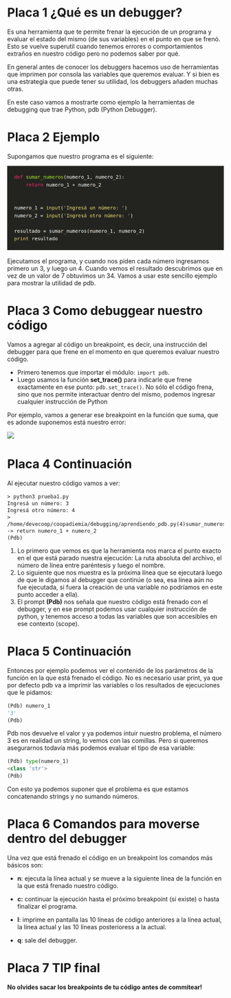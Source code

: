 # Placa 1 ¿Qué es un debugger?

Es una herramienta que te permite frenar la ejecución de un programa y evaluar el estado del mismo (de sus variables) en el punto en que se frenó.
Esto se vuelve superutil cuando tenemos errores o comportamientos extraños en nuestro código pero no podemos saber por qué.

En general antes de conocer los debuggers hacemos uso de herramientas que imprimen por consola las variables que queremos evaluar. Y si bien es una estrategia que puede tener su utilidad, los debuggers añaden muchas otras.

En este caso vamos a mostrarte como ejemplo la herramientas de debugging que trae Python, pdb (Python Debugger).

# Placa 2 Ejemplo

Supongamos que nuestro programa es el siguiente:

![](./images/pdb-1.png)


Ejecutamos el programa, y cuando nos piden cada número ingresamos primero un 3, y luego un 4.
Cuando vemos el resultado descubrimos que en vez de un valor de 7 obtuvimos un 34. 
Vamos a usar este sencillo ejemplo para mostrar la utilidad de pdb.


# Placa 3 Como debuggear nuestro código

Vamos a agregar al código un breakpoint, es decir, una instrucción del debugger para que frene en el momento en que queremos evaluar nuestro código.


* Primero tenemos que importar el módulo:
```import pdb```.
* Luego usamos la función **set_trace()** para indicarle que frene exactamente en ese punto:
 ```pdb.set_trace()```. No sólo el código frena, sino que nos permite interactuar dentro del mismo, podemos ingresar cualquier instrucción de Python

Por ejemplo, vamos a generar ese breakpoint en la función que suma, que es adonde suponemos está nuestro error:

![](./images/pdb-2.png)

# Placa 4 Continuación

Al ejecutar nuestro código vamos a ver:
```
> python3 prueba1.py
Ingresá un número: 3
Ingresá otro número: 4
> /home/devecoop/coopadiemia/debugging/aprendiendo_pdb.py(4)sumar_numeros()
-> return numero_1 + numero_2
(Pdb)
```

1. Lo primero que vemos es que la herramienta nos marca el punto exacto en el que está parado nuestra ejecución:
La ruta absoluta del archivo, el número de línea entre paréntesis y luego el nombre.
2. Lo siguiente que nos muestra es la próxima línea que se ejecutará luego de que le digamos al debugger que continúe (o sea, esa línea aún no fue ejecutada, si fuera la creación de una variable no podríamos en este punto acceder a ella).
3. El prompt **(Pdb)** nos señala que nuestro código está frenado con el debugger, y en ese prompt podemos usar cualquier instrucción de python, y tenemos acceso a todas las variables que son accesibles en ese contexto (scope).

# Placa 5 Continuación

Entonces por ejemplo podemos ver el contenido de los parámetros de la función en la que está frenado el código. No es necesario usar print, ya que por defecto pdb va a imprimir las variables o los resultados de ejecuciones que le pidamos:

```python
(Pdb) numero_1
'3'
(Pdb)
```

Pdb nos devuelve el valor y ya podemos intuir nuestro problema, el número 3 es en realidad un string, lo vemos con las comillas. Pero si queremos asegurarnos todavía más podemos evaluar el tipo de esa variable:

```python
(Pdb) type(numero_1)
<class 'str'>
(Pdb)
```

Con esto ya podemos suponer que el problema es que estamos concatenando strings y no sumando números.

# Placa 6 Comandos para moverse dentro del debugger
Una vez que está frenado el código en un breakpoint los comandos más básicos son:

* **n**: ejecuta la línea actual y se mueve a la siguiente línea de la función en la que está frenado nuestro código.

* **c:** continuar la ejecución hasta el próximo breakpoint (si existe) o hasta finalizar el programa.

* **l**: imprime en pantalla las 10 líneas de código anteriores a la línea actual, la línea actual y las 10 líneas posterioress a la actual.

* **q**: sale del debugger.

# Placa 7 TIP final

**No olvides sacar los breakpoints de tu código antes de commitear!**